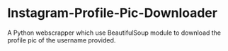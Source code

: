 # Instagram-Profile-Pic-Downloader
A Python webscrapper which use BeautifulSoup module to download the profile pic of the username provided.
